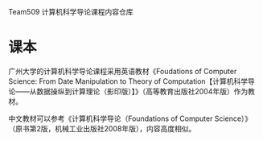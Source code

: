 Team509 计算机科学导论课程内容仓库

# 课本

广州大学的计算机科学导论课程采用英语教材《Foudations of Computer Science: From Date Manipulation to Theory of Computation【计算机科学导论——从数据操纵到计算理论（影印版）】》（高等教育出版社2004年版）作为教材。

中文教材可以参考《计算机科学导论（Foundations of Computer Science）》（原书第2版，机械工业出版社2008年版），内容高度相似。
